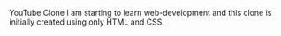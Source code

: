 YouTube Clone
I am starting to learn web-development and this clone is initially created using only HTML and CSS.